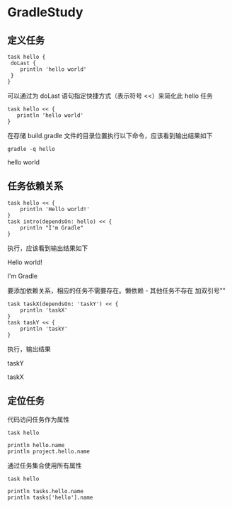 # GradleStudy

## 定义任务
  ```
  task hello {
   doLast {
      println 'hello world'
   }
}
```
可以通过为 doLast 语句指定快捷方式（表示符号 <<）来简化此 hello 任务

```
task hello << {
   println 'hello world'
}
```

在存储 build.gradle 文件的目录位置执行以下命令，应该看到输出结果如下 

`gradle -q hello`

 hello world
 
 ## 任务依赖关系
```
task hello << {
    println 'Hello world!'
}
task intro(dependsOn: hello) << {
    println "I'm Gradle"
}
```

执行，应该看到输出结果如下 

Hello world!

I'm Gradle

要添加依赖关系，相应的任务不需要存在。懒依赖 - 其他任务不存在 加双引号""

```
task taskX(dependsOn: 'taskY') << {
    println 'taskX'
}
task taskY << {
    println 'taskY'
}
```

执行，输出结果

taskY

taskX

## 定位任务

代码访问任务作为属性

```
task hello

println hello.name
println project.hello.name

```

通过任务集合使用所有属性
```
task hello

println tasks.hello.name
println tasks['hello'].name

```
